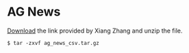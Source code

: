 # AG News

[Download](https://drive.google.com/drive/u/0/folders/0Bz8a_Dbh9Qhbfll6bVpmNUtUcFdjYmF2SEpmZUZUcVNiMUw1TWN6RDV3a0JHT3kxLVhVR2M) the link provided by Xiang Zhang and unzip the file.

```shell
$ tar -zxvf ag_news_csv.tar.gz
```
